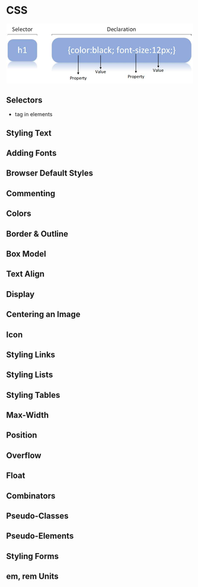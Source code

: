 # CSS

![alt text](image.png)

## Selectors

- tag in elements

## Styling Text

## Adding Fonts

## Browser Default Styles

## Commenting

## Colors

## Border & Outline

## Box Model

## Text Align

## Display

## Centering an Image

## Icon

## Styling Links

## Styling Lists

## Styling Tables

## Max-Width

## Position

## Overflow

## Float

## Combinators

## Pseudo-Classes

## Pseudo-Elements

## Styling Forms

## em, rem Units
